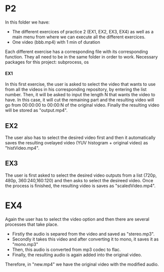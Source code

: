 # P2
In this folder we have:
- The different exercices of practice 2 (EX1, EX2, EX3, EX4) as well as a main menu from where we can execute all the different exercices.
- One video (bbb.mp4) with 1 min of duration

Each different exercise has a corresponding file with its corresponding function.
They all need to be in the same folder in order to work. 
Necessary packages for this project: subprocess, os

#### EX1
In this first exercise, the user is asked to select the video that wants to use from all the videos in his corresponding repository, by entering the list number.
Then, it will be asked to input the length N that wants the video to have.
In this case, it will cut the remaining part and the resulting video will go from 00:00:00 to 00:00:N of the original video.
Finally the resulting video will be stored as "output.mp4".

## EX2
The user also has to select the desired video first and then it automatically saves the resulting ovelayed video (YUV histogram + original video) as "histVideo.mp4".

## EX3
The user is first asked to select the desired video outputs from a list (720p, 480p, 360:240,160:120) and then asks to select the desireed video.
Once the process is finished, the resulting video is saves as "scaledVideo.mp4".

# EX4
Again the user has to select the video option and then there are several processes that take place.
* Firstly the audio is separed from the video and saved as "stereo.mp3".
* Secondly it takes this video and after converting it to mono, it saves it as "mono.mp3"
* Then, this audio is converted from mp3 codec to flac.
* Finally, the resulting audio is again added into the original video.

Therefore, in "new.mp4" we have the original video with the modified audio.


